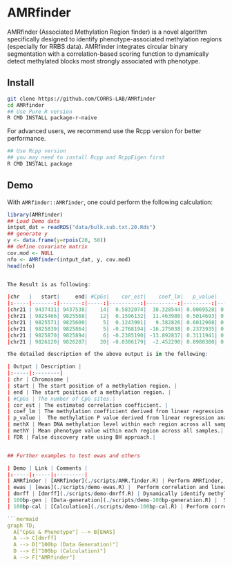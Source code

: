 # AMRfinder

AMRfinder (Associated Methylation Region finder) is a novel algorithm specifically designed to identify phenotype-associated methylation regions (especially for RRBS data). AMRfinder integrates circular binary segmentation with a correlation-based scoring function to dynamically detect methylated blocks most strongly associated with phenotype.


## Install

```sh
git clone https://github.com/CORRS-LAB/AMRfinder
cd AMRfinder
## Use Pure R version
R CMD INSTALL package-r-naive
```

For advanced users, we recommend use the Rcpp version for better performance.

```sh
## Use Rcpp version
## you may need to install Rcpp and RcppEigen first
R CMD INSTALL package
```

## Demo

With `AMRfinder::AMRfinder`, one could perform the following calculation:

```R
library(AMRfinder)
## Load Demo data
intput_dat = readRDS("data/bulk.sub.txt.20.Rds")
## generate y
y <- data.frame(y=rpois(20, 50))
## define covariate matrix
cov.mod <- NULL
nfo <- AMRfinder(intput_dat, y, cov.mod)
head(nfo)
```

```R

The Result is as following:

|chr   |   start|     end| #CpGs|    cor_est|    coef_lm|   p_value|     methX| methY|       FDR|
|:-----|-------:|-------:|-----:|----------:|----------:|---------:|---------:|-----:|---------:|
|chr21 | 9437431| 9437538|    14|  0.5832074|  38.328544| 0.0069528| 0.6017233|    49| 0.2759106|
|chr21 | 9825466| 9825568|    12|  0.1596132|  11.463980| 0.5014693| 0.2783314|    49| 0.6066556|
|chr21 | 9825571| 9825600|     5|  0.1243991|   9.382826| 0.6012908| 0.2705365|    49| 0.6540356|
|chr21 | 9825839| 9825864|     5| -0.2768194| -16.275038| 0.2373935| 0.3259030|    49| 0.4405461|
|chr21 | 9825870| 9825894|     6| -0.2385190| -13.892837| 0.3111941| 0.4334588|    49| 0.4909643|
|chr21 | 9826120| 9826207|    20| -0.0306179|  -2.452290| 0.8980380| 0.2583344|    49| 0.8980380|

The detailed description of the above output is in the following:

| Output | Description | 
|:-----|:--------|
| chr | Chromosome | 
| start | The start position of a methylation region. | 
| end | The start position of a methylation region. | 
| #CpGs | The number of CpG sites.|
| cor_est | The estimated correlation coefficient. | 
| coef_lm | The methylation coefficient derived from linear regression analysis. | 
| p_value |  The methylation P value derived from linear regression analysis. | 
| methX | Mean DNA methylation level within each region across all samples.|
| methY | Mean phenotype value within each region across all samples.|
| FDR | False discovery rate using BH approach.|


## Further examples to test ewas and others

| Demo | Link | Comments |
|:-----|:-----|:---------|
| AMRfinder | [AMRfinder](./scripts/AMR.finder.R) | Perform AMRfinder, and calculate the BH type FDR.|
| ewas | [ewas](./scripts/demo-ewas.R) |  Perform correlation and linear regression analyses to each CpG site.|
| dmrff | [dmrff](./scripts/demo-dmrff.R) | Dynamically identify methylation regions associated with phenotype using `dmrff`. Install [dmrff](https://github.com/perishky/dmrff) (referred to https://doi.org/10.1101/508556) first. Run `demo-ewas.R` first to initialize the objetcs.|
| 100bp-gen | [Data-generation](./scripts/demo-100bp-generation.R) |  Segment CpG sites into non-overlapping 100bp genomic regions.|
| 100bp-cal | [Calculation](./scripts/demo-100bp-cal.R) | Perform correlation and linear regression analyses to 100bp genomic regions. Run `emo-100bp-generation.R` first to generate data.|

```mermaid
graph TD;
  A["CpGs & Phenotype"] --> B[EWAS]
  A --> C[dmrff]
  A --> D["100bp (Data Generation)"]
  D --> E["100bp (Calculation)"]
  A --> F["AMRfinder"]
```
